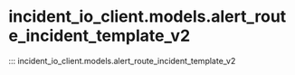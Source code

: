 # incident_io_client.models.alert_route_incident_template_v2

::: incident_io_client.models.alert_route_incident_template_v2